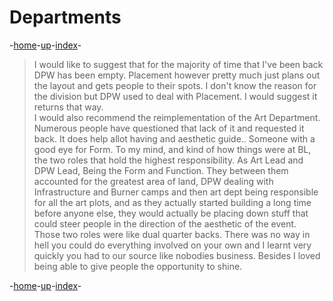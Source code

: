 # Departments

-[home](/README.md)-[up](/Draft/Drafts.md)-[index](index.md)-

> I would like to suggest that for the majority of time that I've been back DPW has been empty. Placement however pretty much just plans out the layout and gets people to their spots. I don't know the reason for the division but DPW used to deal with Placement. I would suggest it returns that way.  
> I would also recommend the reimplementation of the Art Department. Numerous people have questioned that lack of it and requested it back. It does help allot having and aesthetic guide.. Someone with a good eye for Form. To my mind, and kind of how things were at BL, the two roles that hold the highest responsibility. As Art Lead and DPW Lead, Being the Form and Function. They between them accounted for the greatest area of land, DPW dealing with Infrastructure and Burner camps and then art dept being responsible for all the art plots, and as they actually started building a long time before anyone else, they would actually be placing down stuff that could steer people in the direction of the aesthetic of the event. Those two roles were like dual quarter backs. There was no way in hell you could do everything involved on your own and I learnt very quickly you had to our source like nobodies business. Besides I loved being able to give people the opportunity to shine.

-[home](/README.md)-[up](/Draft/Drafts.md)-[index](index.md)-
